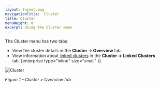 ```yaml
---
layout: layout.pug
navigationTitle:  Cluster
title: Cluster
menuWeight: 8
excerpt: Using the Cluster menu
---
```


The Cluster menu has two tabs:

- View the cluster details in the **Cluster -> Overview** tab.
- View information about [linked clusters](//administering-clusters/multiple-clusters/cluster-links) in the **Cluster -> Linked Clusters** tab. [enterprise type="inline" size="small" /]

![Cluster](/1.12/img/GUI-Cluster-OSS-Cluster_View-1_12.png)

<p><i>Figure 1 - Cluster > Overview tab</i></p>
